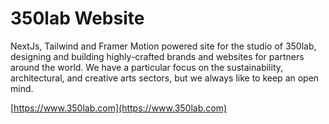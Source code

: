 # 350lab Website

NextJs, Tailwind and Framer Motion powered site for the studio of 350lab, designing and building highly-crafted brands and websites for partners around the world. We have a particular focus on the sustainability, architectural, and creative arts sectors, but we always like to keep an open mind.

[https://www.350lab.com](https://www.350lab.com)
